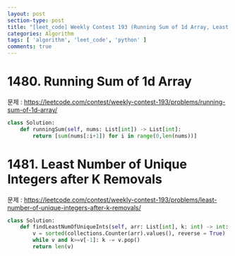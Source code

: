 ```yaml
---
layout: post
section-type: post
title: "[leet_code] Weekly Contest 193 (Running Sum of 1d Array, Least Number of Unique Integers after K Removals) with python3"
categories: Algorithm
tags: [ 'algorithm', 'leet_code', 'python' ]
comments: true
---
```



# 1480. Running Sum of 1d Array
문제 : https://leetcode.com/contest/weekly-contest-193/problems/running-sum-of-1d-array/


``` python
class Solution:
    def runningSum(self, nums: List[int]) -> List[int]:
        return [sum(nums[:i+1]) for i in range(0,len(nums))]
```


# 1481. Least Number of Unique Integers after K Removals
문제 : https://leetcode.com/contest/weekly-contest-193/problems/least-number-of-unique-integers-after-k-removals/


``` python
class Solution:
    def findLeastNumOfUniqueInts(self, arr: List[int], k: int) -> int:
        v = sorted(collections.Counter(arr).values(), reverse = True)
        while v and k>=v[-1]: k -= v.pop()
        return len(v)
```
